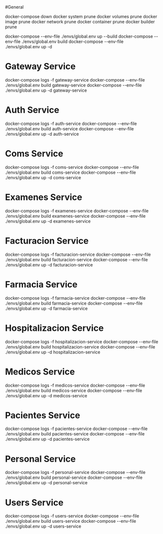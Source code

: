 #General

docker-compose down
docker system prune
docker volumes prune
docker image prune
docker network prune
docker container prune
docker builder prune

docker-compose --env-file ./envs/global.env up --build
docker-compose --env-file ./envs/global.env build
docker-compose --env-file ./envs/global.env up -d

# Gateway Service
docker-compose logs -f gateway-service
docker-compose --env-file ./envs/global.env build gateway-service
docker-compose --env-file ./envs/global.env up -d gateway-service

# Auth Service
docker-compose logs -f auth-service
docker-compose --env-file ./envs/global.env build auth-service
docker-compose --env-file ./envs/global.env up -d auth-service

# Coms Service
docker-compose logs -f coms-service
docker-compose --env-file ./envs/global.env build  coms-service
docker-compose --env-file ./envs/global.env up -d coms-service

# Examenes Service
docker-compose logs -f examenes-service
docker-compose --env-file ./envs/global.env build examenes-service
docker-compose --env-file ./envs/global.env up -d examenes-service

# Facturacion Service
docker-compose logs -f facturacion-service
docker-compose --env-file ./envs/global.env build facturacion-service
docker-compose --env-file ./envs/global.env up -d facturacion-service

# Farmacia Service
docker-compose logs -f farmacia-service
docker-compose --env-file ./envs/global.env build farmacia-service
docker-compose --env-file ./envs/global.env up -d farmacia-service

# Hospitalizacion Service
docker-compose logs -f hospitalizacion-service
docker-compose --env-file ./envs/global.env build hospitalizacion-service
docker-compose --env-file ./envs/global.env up -d hospitalizacion-service

# Medicos Service
docker-compose logs -f medicos-service
docker-compose --env-file ./envs/global.env build medicos-service
docker-compose --env-file ./envs/global.env up -d medicos-service

# Pacientes Service
docker-compose logs -f pacientes-service
docker-compose --env-file ./envs/global.env build pacientes-service
docker-compose --env-file ./envs/global.env up -d pacientes-service

# Personal Service
docker-compose logs -f personal-service
docker-compose --env-file ./envs/global.env build personal-service
docker-compose --env-file ./envs/global.env up -d personal-service

# Users Service
docker-compose logs -f users-service
docker-compose --env-file ./envs/global.env build users-service
docker-compose --env-file ./envs/global.env up -d users-service